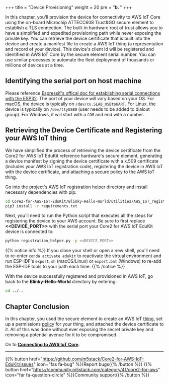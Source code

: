+++
title = "Device Provisioning"
weight = 20
pre = "<b>b. </b>"
+++

In this chapter, you'll provision the device for connectivity to AWS IoT Core using the on-board Microchip ATTECC608 Trust&GO secure element to establish a TLS connection. The built-in hardware root of trust allows you to have a simplified and expedited provisioning path while never exposing the private key. You can retrieve the device certificate that is built into the device and create a manifest file to create a AWS IoT thing (a representation and record of your device). This device's client Id will be registered and identified in AWS IoT Core by the secure element serial number. You can use similar processes to automate the fleet deployment of thousands or millions of devices at a time.

## Identifying the serial port on host machine
Please reference [Espressif's offical doc for establishing serial connections with the ESP32](https://docs.espressif.com/projects/esp-idf/en/latest/esp32/get-started/establish-serial-connection.html). The port of your device will vary based on your OS. For macOS, the device is typically on `/dev/cu.SLAB_USBtoUART`. For Linux, the device is typically on `/dev/ttyUSB0` (user needs to be added to dialout group). For Windows, it will start with a `COM` and end with a number.

## Retrieving the Device Certificate and Registering your AWS IoT thing
We have simplified the process of retrieving the device certificate from the Core2 for AWS IoT EduKit reference hardware's secure element, generating a device manifest by signing the device certificate with a x.509 certificate (includes your AWS IoT registration code), registering the device in AWS IoT with the device certificate, and attaching a secure policy to the AWS IoT thing.

Go into the project's AWS IoT registration helper directory and install necessary dependencies with pip:
```bash
cd Core2-for-AWS-IoT-EduKit/Blinky-Hello-World/utilities/AWS_IoT_registration_helper/
pip3 install -r requirements.txt
```

Next, you'll need to run the Python script that executes all the steps for registering the device to your AWS account. Be sure to first replace **<<DEVICE_PORT>>** with the serial port your Core2 for AWS IoT EduKit device is connected to:
```bash
python registration_helper.py -p <<DEVICE_PORT>>
```

{{% notice info %}}
If you close your shell or open a new shell, you'll need to re-enter `conda activate edukit` to reactivate the virtual environment and run ESP-IDF's `export.sh` (macOS/Linux) or `export.bat` (Windows) to re-add the ESP-IDF tools to your path each time.
{{% /notice %}}

With the device successfully registered and provisioned in AWS IoT, go back to the **Blinky-Hello-World** directory by entering:
```bash
cd ../..
```

## Chapter Conclusion
In this chapter, you used the secure element to create an AWS IoT [thing](https://docs.aws.amazon.com/iot/latest/developerguide/thing-registry.html), set up a permissions [policy](https://docs.aws.amazon.com/iot/latest/developerguide/thing-policy-variables.html) for your thing, and attached the device certificate to it. All of this was done without ever exposing the secret private key and removing a potential avenue for it to be compromised.

On to [**Connecting to AWS IoT Core**](connecting-to-aws.html).

---
{{% button href="https://github.com/m5stack/Core2-for-AWS-IoT-EduKit/issues" icon="fas fa-bug" %}}Report bugs{{% /button %}} {{% button href="https://community.m5stack.com/category/41/core2-for-aws" icon="far fa-question-circle" %}}Community support{{% /button %}}